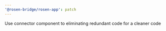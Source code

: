```yaml
---
'@rosen-bridge/rosen-app': patch
---
```


Use connector component to eliminating redundant code for a cleaner code
